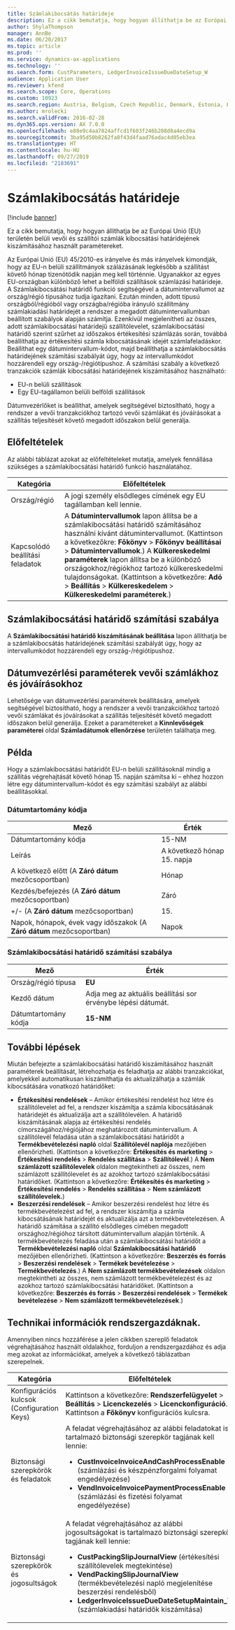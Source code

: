 ```yaml
---
title: Számlakibocsátás határideje
description: Ez a cikk bemutatja, hogy hogyan állíthatja be az Európai Unió (EU) területén belüli vevői és szállítói számlák kibocsátási határidejének kiszámításához használt paramétereket.
author: ShylaThompson
manager: AnnBe
ms.date: 06/20/2017
ms.topic: article
ms.prod: ''
ms.service: dynamics-ax-applications
ms.technology: ''
ms.search.form: CustParameters, LedgerInvoiceIssueDueDateSetup_W
audience: Application User
ms.reviewer: kfend
ms.search.scope: Core, Operations
ms.custom: 10923
ms.search.region: Austria, Belgium, Czech Republic, Denmark, Estonia, Finland, France, Germany, Hungary, Iceland, Italy, Latvia, Lithuania, Netherlands, Poland, Spain, Sweden, United Kingdom
ms.author: mrolecki
ms.search.validFrom: 2016-02-28
ms.dyn365.ops.version: AX 7.0.0
ms.openlocfilehash: e88e9c4aa7824affcd1f603f246b208d8a4ecd9a
ms.sourcegitcommit: 3ba95d50b8262fa0f43d4faad76adac4d05eb3ea
ms.translationtype: HT
ms.contentlocale: hu-HU
ms.lasthandoff: 09/27/2019
ms.locfileid: "2183691"
---
```

# <a name="invoice-issue-deadline"></a>Számlakibocsátás határideje

[!include [banner](../includes/banner.md)]

Ez a cikk bemutatja, hogy hogyan állíthatja be az Európai Unió (EU) területén belüli vevői és szállítói számlák kibocsátási határidejének kiszámításához használt paramétereket.

Az Európai Unió (EU) 45/2010-es irányelve és más irányelvek kimondják, hogy az EU-n belüli szállítmányok szálázásának legkésőbb a szállítást követő hónap tizenötödik napján meg kell történnie. Ugyanakkor az egyes EU-országban különböző lehet a belföldi szállítások számlázási határideje. A Számlakibocsátási határidő funkció segítségével a dátumintervallumot az ország/régió típusához tudja igazítani. Ezután minden, adott típusú országból/régióból vagy országba/régióba irányuló szállítmány számlakiadási határidejét a rendszer a megadott dátumintervallumban beállított szabályok alapján számítja. Ezenkívül megjelenítheti az összes, adott számlakibocsátási határidejű szállítólevelet, számlakibocsátási határidő szerint szűrhet az időszakos értékesítési számlázás során, továbbá beállíthatja az értékesítési számla kibocsátásának idejét számlafeladáskor. Beállíthat egy dátumintervallum-kódot, majd beállíthatja a számlakibocsátás határidejének számítási szabályát úgy, hogy az intervallumkódot hozzárendeli egy ország-/régiótípushoz. A számítási szabály a következő tranzakciók számlák kibocsátási határidejének kiszámításához használható:

-   EU-n belüli szállítások
-   Egy EU-tagállamon belüli belföldi szállítások

Dátumvezérlőket is beállíthat, amelyek segítségével biztosítható, hogy a rendszer a vevői tranzakciókhoz tartozó vevői számlákat és jóváírásokat a szállítás teljesítését követő megadott időszakon belül generálja.

## <a name="prerequisites"></a>Előfeltételek
Az alábbi táblázat azokat az előfeltételeket mutatja, amelyek fennállása szükséges a számlakibocsátási határidő funkció használatához.

| Kategória            | Előfeltételek                                                                                                                                                                                                                                                                                                                                                                             |
|---------------------|------------------------------------------------------------------------------------------------------------------------------------------------------------------------------------------------------------------------------------------------------------------------------------------------------------------------------------------------------------------------------------------|
| Ország/régió      | A jogi személy elsődleges címének egy EU tagállamban kell lennie.                                                                                                                                                                                                                                                                                                                    |
| Kapcsolódó beállítási feladatok | A **Dátumintervallumok** lapon állítsa be a számlakibocsátási határidő számításához használni kívánt dátumintervallumot. (Kattintson a következőkre: **Főkönyv** &gt; **Főkönyv beállításai** &gt; **Dátumintervallumok**.) A **Külkereskedelmi paraméterek** lapon állítsa be a különböző országokhoz/régiókhoz tartozó külkereskedelmi tulajdonságokat. (Kattintson a következőre: **Adó** &gt; **Beállítás** &gt; **Külkereskedelem** &gt; **Külkereskedelmi paraméterek**.) |

## <a name="invoice-issue-due-date-calculation-rule"></a>Számlakibocsátási határidő számítási szabálya
A **Számlakibocsátási határidő kiszámításának beállítása** lapon állíthatja be a számlakibocsátás határidejének számítási szabályát úgy, hogy az intervallumkódot hozzárendeli egy ország-/régiótípushoz.

## <a name="date-control-parameters-for-customer-invoices-and-credit-notes"></a>Dátumvezérlési paraméterek vevői számlákhoz és jóváírásokhoz
Lehetősége van dátumvezérlési paraméterek beállítására, amelyek segítségével biztosítható, hogy a rendszer a vevői tranzakciókhoz tartozó vevői számlákat és jóváírásokat a szállítás teljesítését követő megadott időszakon belül generálja. Ezeket a paramétereket a **Kinnlevőségek paraméterei** oldal **Számladátumok ellenőrzése** területén találhatja meg.

## <a name="example"></a>Példa
Hogy a számlakibocsátási határidőt EU-n belüli szállításoknál mindig a szállítás végrehajtását követő hónap 15. napján számítsa ki – ehhez hozzon létre egy dátumintervallum-kódot és egy számítási szabályt az alábbi beállításokkal.

### <a name="date-interval-code"></a>Dátumtartomány kódja

| Mező                                                           | Érték                           |
|-----------------------------------------------------------------|---------------------------------|
| Dátumtartomány kódja                                              | 15-NM                           |
| Leírás                                                     | A következő hónap 15. napja |
| A következő előtt (A **Záró dátum** mezőcsoportban)                         | Hónap                           |
| Kezdés/befejezés (A **Záró dátum** mezőcsoportban)                      | Záró                             |
| +/- (A **Záró dátum** mezőcsoportban)                            | 15.                              |
| Napok, hónapok, évek vagy időszakok (A **Záró dátum** mezőcsoportban) | Napok                            |

### <a name="invoice-issue-due-date-calculation-rule"></a>Számlakibocsátási határidő számítási szabálya

| Mező               | Érték                                                     |
|---------------------|-----------------------------------------------------------|
| Ország/régió típusa | **EU**                                                    |
| Kezdő dátum          | Adja meg az aktuális beállítási sor érvénybe lépési dátumát. |
| Dátumtartomány kódja  | **15-NM**                                                 |

## <a name="next-steps"></a>További lépések
Miután befejezte a számlakibocsátási határidő kiszámításához használt paraméterek beállítását, létrehozhatja és feladhatja az alábbi tranzakciókat, amelyekkel automatikusan kiszámíthatja és aktualizálhatja a számlák kibocsátására vonatkozó határidőket:

-   **Értékesítési rendelések** – Amikor értékesítési rendelést hoz létre és szállítólevelet ad fel, a rendszer kiszámítja a számla kibocsátásának határidejét és aktualizálja azt a szállítólevélen. A határidő kiszámításának alapja az értékesítési rendelés címországához/régiójához meghatározott dátumintervallum. A szállítólevél feladása után a számlakibocsátási határidőt a **Termékbevételezési napló** oldal **Szállítólevél naplója** mezőjében ellenőrizheti. (Kattintson a következőre: **Értékesítés és marketing** &gt; **Értékesítési rendelés** &gt; **Rendelés szállítása** &gt; **Szállítólevél**.) A **Nem számlázott szállítólevelek** oldalon megtekintheti az összes, nem számlázott szállítólevelet és az azokhoz tartozó számlakibocsátási határidőket. (Kattintson a következőre: **Értékesítés és marketing** &gt; **Értékesítési rendelés** &gt; **Rendelés szállítása** &gt; **Nem számlázott szállítólevelek.**)
-   **Beszerzési rendelések** – Amikor beszerzési rendelést hoz létre és termékbevételezést ad fel, a rendszer kiszámítja a számla kibocsátásának határidejét és aktualizálja azt a termékbevételezésen. A határidő számítása a szállító elsődleges címében megadott országhoz/régióhoz társított dátumintervallum alapján történik. A termékbevételezés feladása után a számlakibocsátási határidőt a **Termékbevételezési napló** oldal **Számlakibocsátási határidő** mezőjében ellenőrizheti. (Kattintson a következőre: **Beszerzés és forrás** &gt; **Beszerzési rendelések** &gt; **Termékek bevételezése** &gt; **Termékbevételezés**.) A **Nem számlázott termékbevételezések** oldalon megtekintheti az összes, nem számlázott termékbevételezést és az azokhoz tartozó számlakibocsátási határidőket. (Kattintson a következőre: **Beszerzés és forrás** &gt; **Beszerzési rendelések** &gt; **Termékek bevételezése** &gt; **Nem számlázott termékbevételezések**.)

## <a name="technical-information-for-system-administrators"></a>Technikai információk rendszergazdáknak.
Amennyiben nincs hozzáférése a jelen cikkben szereplő feladatok végrehajtásához használt oldalakhoz, forduljon a rendszergazdához és adja meg azokat az információkat, amelyek a következő táblázatban szerepelnek.

<table>
<colgroup>
<col width="50%" />
<col width="50%" />
</colgroup>
<thead>
<tr class="header">
<th>Kategória</th>
<th>Előfeltételek</th>
</tr>
</thead>
<tbody>
<tr class="odd">
<td>Konfigurációs kulcsok (Configuration Keys)</td>
<td>Kattintson a következőre: <strong>Rendszerfelügyelet</strong> &gt; <strong>Beállítás</strong> &gt; <strong>Licenckezelés</strong> &gt; <strong>Licenckonfiguráció</strong>. Kattintson a <strong>Főkönyv</strong> konfigurációs kulcsra.</td>
</tr>
<tr class="even">
<td>Biztonsági szerepkörök és feladatok</td>
<td>A feladat végrehajtásához az alábbi feladatokat is tartalmazó biztonsági szerepkör tagjának kell lennie:
<ul>
<li><strong>CustInvoiceInvoiceAndCashProcessEnable</strong> (számlázási és készpénzforgalmi folyamat engedélyezése)</li>
<li><strong>VendInvoiceInvoicePaymentProcessEnable</strong> (számlázási és fizetési folyamat engedélyezése)</li>
</ul></td>
</tr>
<tr class="odd">
<td>Biztonsági szerepkörök és jogosultságok</td>
<td>A feladat végrehajtásához az alábbi jogosultságokat is tartalmazó biztonsági szerepkör tagjának kell lennie:
<ul>
<li><strong>CustPackingSlipJournalView</strong> (értékesítési szállítólevelek megtekintése)</li>
<li><strong>VendPackingSlipJournalView</strong> (termékbevételezési napló megjelenítése beszerzési rendelésből)</li>
<li><strong>LedgerInvoiceIssueDueDateSetupMaintain_W</strong> (számlakiadási határidők kiszámítása)</li>
</ul></td>
</tr>
</tbody>
</table>





